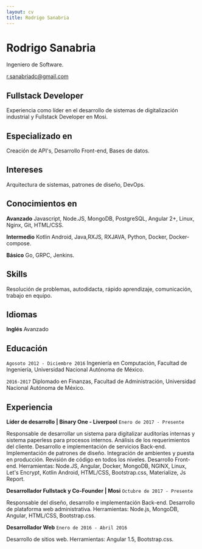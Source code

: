 ```yaml
---
layout: cv
title: Rodrigo Sanabria
---
```

# Rodrigo Sanabria
Ingeniero de Software.

<div id="webaddress">
<a href="r.sanabriadc@gmail.com">r.sanabriadc@gmail.com</a>
</div>


## Fullstack Developer

Experiencia como líder en el desarrollo de sistemas de digitalización industrial y Fullstack Developer en Mosi.


## Especializado en

Creación de API's, Desarrollo Front-end, Bases de datos.

## Intereses

Arquitectura de sistemas, patrones de diseño, DevOps.

## Conocimientos en

  __Avanzado__ Javascript, Node.JS, MongoDB, PostgreSQL, Angular 2+, Linux, Nginx, Git, HTML/CSS.
  
  __Intermedio__  Kotlin Android, Java,RXJS, RXJAVA, Python, Docker, Docker-compose.
  
  __Básico__  Go, GRPC, Jenkins.
  

## Skills
 Resolución de problemas, autodidacta, rápido aprendizaje, comunicación, trabajo en equipo.
 
## Idiomas
__Inglés__ Avanzado
 
## Educación

`Agosoto 2012 - Diciembre 2016`
 Ingeniería en Computación, Facultad de Ingeniería, Universidad Nacional Autónoma de México.

`2016-2017`
 Diplomado en Finanzas, Facultad de Administración, Universidad Nacional Autónoma de México.


## Experiencia

 __Líder de desarrollo | Binary One - Liverpool__ `Enero de 2017 - Presente`
 
Responsable de desarrollar un sistema para digitalizar auditorías internas y sistema paperless para procesos internos.
Análisis de los requerimientos del cliente.
Desarrollo e implementación de servicios Back-end.
Implementación de patrones de diseño.
Integración de ambientes y puesta en producción.
Revisión de código en todos los niveles.
Desarrollo Front-end.
Herramientas: Node.JS, Angular, Docker, MongoDB, NGINX, Linux, Let's Encrypt, Kotlin Android,  HTML/CSS, Bootstrap.css, Materialize, Js Report.
  
  __Desarrollador Fullstack y Co-Founder | Mosi__ `Octubre de 2017 - Presente`
 
Responsable del diseño, desarrollo e implementación Back-end.
Desarrollo de plataforma web administrativa.
Herramientas: Node.js, MongoDB, Angular, HTML/CSS, Bootstrap.css.

 __Desarrollador Web__ `Enero de 2016 - Abril 2016`
 
 Desarrollo de sitios web.
 Herramientas: Angular 1.5, Bootstrap.css.



